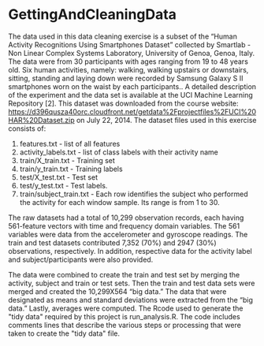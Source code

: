 GettingAndCleaningData
======================
 
The data used in this data cleaning exercise is a subset of the “Human Activity Recognitions Using Smartphones Dataset” collected by Smartlab - Non Linear Complex Systems Laboratory, University of Genoa, Genoa, Italy. The data were from 30 participants with ages ranging from 19 to 48 years old. Six human activities, namely: walking, walking upstairs or downstairs, sitting, standing and laying down were recorded by Samsung Galaxy S II smartphones worn on the waist by each participants.. A detailed description of the experiment and the data set is available at the UCI Machine Learning Repository [2].  This dataset was downloaded from the course website: 
https://d396qusza40orc.cloudfront.net/getdata%2Fprojectfiles%2FUCI%20HAR%20Dataset.zip on July 22, 2014. The dataset files used in this exercise consists of:

1.	features.txt - list of all features
2.	activity_labels.txt - list of class labels with their activity name
3.	train/X_train.txt - Training set
4.	train/y_train.txt - Training labels
5.	test/X_test.txt - Test set
6.	test/y_test.txt - Test labels.
7.	train/subject_train.txt - Each row identifies the subject who performed the activity for each window sample. Its range is from 1 to 30. 

The raw datasets had a total of 10,299 observation records, each having 561-feature vectors with time and frequency domain variables.  The 561 variables were data from the accelerometer and gyroscope readings. The train and test datasets contributed 7,352 (70%) and 2947 (30%) observations, respectively.  In addition, respective data for the activity label and subject/participants were also provided.  

The data were combined to create the train and test set by merging the activity, subject and train or test sets.  Then the train and test data sets were merged and created the 10,299X564 “big data.” The data that were designated as means and standard deviations were extracted from the “big data.” Lastly, averages were computed.  The Rcode used to generate the "tidy data" required by this project is run_analysis.R.  The code includes comments lines that describe the various steps or processing that were taken to create the "tidy data" file.
